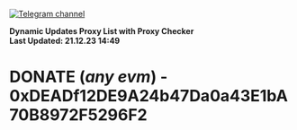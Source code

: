 [![Telegram channel](https://img.shields.io/endpoint?url=https://runkit.io/damiankrawczyk/telegram-badge/branches/master?url=https://t.me/n4z4v0d)](https://t.me/n4z4v0d) 

**Dynamic Updates Proxy List with Proxy Checker**  
**Last Updated: 21.12.23 14:49**

# DONATE (_any evm_) - 0xDEADf12DE9A24b47Da0a43E1bA70B8972F5296F2
